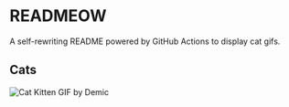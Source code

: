 # READMEOW

A self-rewriting README powered by GitHub Actions to display cat gifs.

## Cats

![Cat Kitten GIF by Demic](https://media3.giphy.com/media/v1.Y2lkPTlhY2QwMmRheHU4aDd4c3drcXphY2xyc2lvdDZxdWJzYzF3b3Bhc2liZzdjZDcwdCZlcD12MV9naWZzX3NlYXJjaCZjdD1n/3oriO0OEd9QIDdllqo/200.gif)
